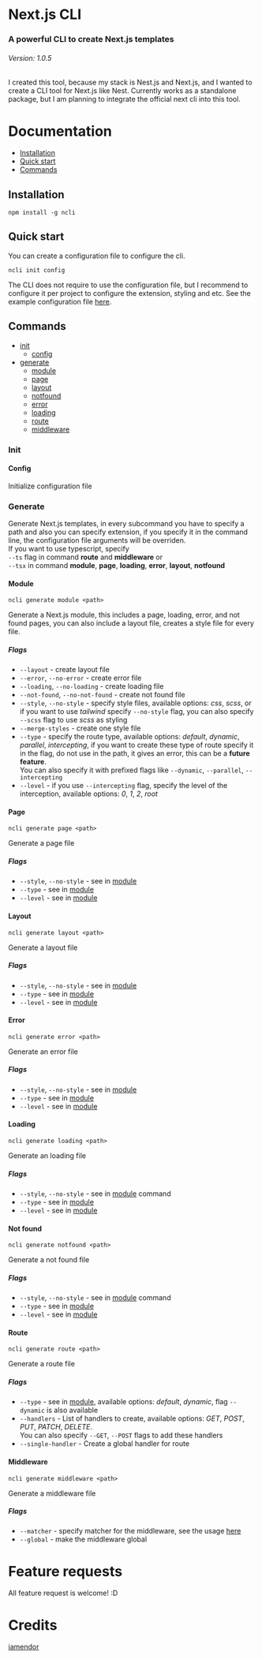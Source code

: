 # Next.js CLI

### A powerful CLI to create Next.js templates

###### Version: 1.0.5

I created this tool, because my stack is Nest.js and Next.js, and I wanted to create a CLI tool for Next.js like Nest. Currently works as a standalone package, but I am planning to integrate the official next cli into this tool.

# Documentation

- [Installation](#installation)
- [Quick start](#quick-start)
- [Commands](#commands)

## Installation

```
npm install -g ncli
```

## Quick start

You can create a configuration file to configure the cli.

```
ncli init config
```

The CLI does not require to use the configuration file, but I recommend to configure it per project to configure the extension, styling and etc. See the example configuration file [here](examples/example-config.json).

## Commands

- [init](#init)
  - [config](#config)
- [generate](#generate)
  - [module](#module)
  - [page](#page)
  - [layout](#layout)
  - [notfound](#not-found)
  - [error](#error)
  - [loading](#loading)
  - [route](#route)
  - [middleware](#middleware)

### Init

#### Config

Initialize configuration file

### Generate

Generate Next.js templates, in every subcommand you have to specify a path and also you can specify extension, if you specify it in the command line, the configuration file arguments will be overriden. <br>
If you want to use typescript, specify <br> <code>--ts</code> flag in command **route** and **middleware** or <br> <code>--tsx</code> in command **module**, **page**, **loading**, **error**, **layout**, **notfound**

#### Module

```
ncli generate module <path>
```

Generate a Next.js module, this includes a page, loading, error, and not found pages, you can also include a layout file, creates a style file for every file.

##### Flags

- `--layout` - create layout file
- `--error`, `--no-error` - create error file
- `--loading`, `--no-loading` - create loading file
- `--not-found`, `--no-not-found` - create not found file
- `--style`, `--no-style` - specify style files, available options: _css_, _scss_, or if you want to use _tailwind_ specify `--no-style` flag, you can also specify `--scss` flag to use _scss_ as styling
- `--merge-styles` - create one style file
- `--type` - specify the route type, available options: _default_, _dynamic_, _parallel_, _intercepting_, if you want to create these type of route specify it in the flag, do not use in the path, it gives an error, this can be a **future feature**. <br> You can also specify it with prefixed flags like `--dynamic`, `--parallel`, `--intercepting`
- `--level` - if you use `--intercepting` flag, specify the level of the interception, available options: _0_, _1_, _2_, _root_

#### Page

```
ncli generate page <path>
```

Generate a page file

##### Flags

- `--style`, `--no-style` - see in [module](#module)
- `--type` - see in [module](#module)
- `--level` - see in [module](#module)

#### Layout

```
ncli generate layout <path>
```

Generate a layout file

##### Flags

- `--style`, `--no-style` - see in [module](#module)
- `--type` - see in [module](#module)
- `--level` - see in [module](#module)

#### Error

```
ncli generate error <path>
```

Generate an error file

##### Flags

- `--style`, `--no-style` - see in [module](#module)
- `--type` - see in [module](#module)
- `--level` - see in [module](#module)

#### Loading

```
ncli generate loading <path>
```

Generate an loading file

##### Flags

- `--style`, `--no-style` - see in [module](#module) command
- `--type` - see in [module](#module)
- `--level` - see in [module](#module)

#### Not found

```
ncli generate notfound <path>
```

Generate a not found file

##### Flags

- `--style`, `--no-style` - see in [module](#module) command
- `--type` - see in [module](#module)
- `--level` - see in [module](#module)

#### Route

```
ncli generate route <path>
```

Generate a route file

##### Flags

- `--type` - see in [module](#module), available options: _default_, _dynamic_, flag `--dynamic` is also available
- `--handlers` - List of handlers to create, available options: _GET_, _POST_, _PUT_, _PATCH_, _DELETE_. <br> You can also specify `--GET`, `--POST` flags to add these handlers
- `--single-handler` - Create a global handler for route

#### Middleware

```
ncli generate middleware <path>
```

Generate a middleware file

##### Flags

- `--matcher` - specify matcher for the middleware, see the usage [here](https://nextjs.org/docs/app/building-your-application/routing/middleware#matcher)
- `--global` - make the middleware global

# Feature requests

All feature request is welcome! :D

# Credits

[iamendor](https://github.com/iamendor/iamendor)
